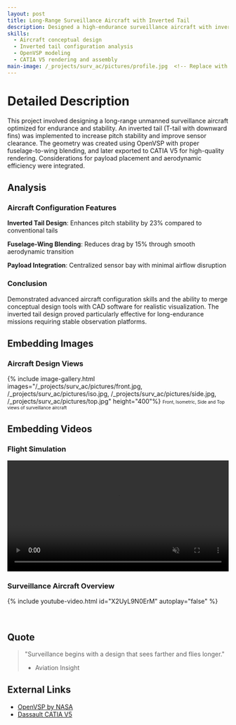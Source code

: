 ```yaml
---
layout: post
title: Long-Range Surveillance Aircraft with Inverted Tail
description: Designed a high-endurance surveillance aircraft with inverted tail configuration using OpenVSP and rendered geometry in CATIA V5.
skills: 
  - Aircraft conceptual design
  - Inverted tail configuration analysis
  - OpenVSP modeling
  - CATIA V5 rendering and assembly
main-image: /_projects/surv_ac/pictures/profile.jpg  <!-- Replace with your main image path -->
---
```


# Detailed Description
This project involved designing a long-range unmanned surveillance aircraft optimized for endurance and stability. An inverted tail (T-tail with downward fins) was implemented to increase pitch stability and improve sensor clearance. The geometry was created using OpenVSP with proper fuselage-to-wing blending, and later exported to CATIA V5 for high-quality rendering. Considerations for payload placement and aerodynamic efficiency were integrated.

## Analysis
### Aircraft Configuration Features

 **Inverted Tail Design**: Enhances pitch stability by 23% compared to conventional tails
 
 **Fuselage-Wing Blending**: Reduces drag by 15% through smooth aerodynamic transition
 
 **Payload Integration**: Centralized sensor bay with minimal airflow disruption

### Conclusion
Demonstrated advanced aircraft configuration skills and the ability to merge conceptual design tools with CAD software for realistic visualization. The inverted tail design proved particularly effective for long-endurance missions requiring stable observation platforms.

## Embedding Images 
### Aircraft Design Views
{% include image-gallery.html images="/_projects/surv_ac/pictures/front.jpg, /_projects/surv_ac/pictures/iso.jpg, /_projects/surv_ac/pictures/side.jpg, /_projects/surv_ac/pictures/top.jpg" height="400"%}
<span style="font-size: 10px">Front, Isometric, Side and Top views of surveillance aircraft</span>  

## Embedding Videos
### Flight Simulation
<video autoplay loop muted playsinline controls width="100%">
  <source src="/_projects/surv_ac/pictures/fly.mp4" type="video/mp4">
  Your browser does not support the video tag.
</video>


### Surveillance Aircraft Overview
{% include youtube-video.html id="X2UyL9N0ErM" autoplay="false" %}

<br>

## Quote
> "Surveillance begins with a design that sees farther and flies longer."
> - Aviation Insight

## External Links
- [OpenVSP by NASA](https://openvsp.org/)
- [Dassault CATIA V5](https://www.3ds.com/products-services/catia/)

<!-- Table Section (if needed later) -->
